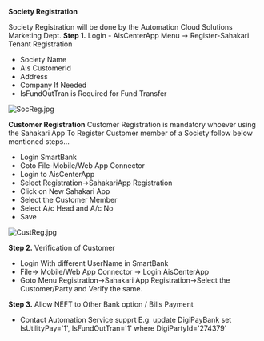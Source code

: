 **Society Registration**

Society Registration will be done by the Automation Cloud Solutions Marketing Dept.
**Step 1.** Login - AisCenterApp
   Menu -> Register-Sahakari Tenant Registration

- Society Name
- Ais CustomerId
- Address
- Company If Needed
- IsFundOutTran is Required for Fund Transfer

![SocReg.jpg](/.attachments/SocReg-797ee018-e2a0-4bd1-849f-b1849ff840bf.jpg)

**Customer Registration**
Customer Registration is mandatory whoever using the Sahakari App
To Register Customer member of a Society follow below mentioned steps...

- Login SmartBank
- Goto File-Mobile/Web App Connector
- Login to AisCenterApp
- Select Registration->SahakariApp Registration
- Click on New Sahakari App
- Select the Customer Member
- Select A/c Head and A/c No
- Save

![CustReg.jpg](/.attachments/CustReg-de34f388-8794-485e-8db3-c95ec08ee0d5.jpg)

**Step 2.** Verification of Customer

- Login With different UserName in SmartBank
- File-> Mobile/Web App Connector -> Login AisCenterApp
- Goto Menu Registration->Sahakari App Registration->Select the Customer/Party and Verify the same.

**Step 3.** Allow NEFT to Other Bank option / Bills Payment
- Contact Automation Service supprt
E.g: 
update DigiPayBank
set IsUtilityPay='1', IsFundOutTran='1'
where DigiPartyId='274379' 

   


 